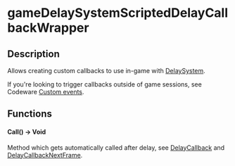 # gameDelaySystemScriptedDelayCallbackWrapper

## Description

Allows creating custom callbacks to use in-game with [DelaySystem](https://nativedb.red4ext.com/DelaySystem).

If you're looking to trigger callbacks outside of game sessions, see Codeware [Custom events](https://github.com/psiberx/cp2077-codeware/wiki#custom-events).

## Functions

#### Call() -> Void

Method which gets automatically called after delay, see [DelayCallback](https://nativedb.red4ext.com/gameDelaySystem#DelayCallback) and [DelayCallbackNextFrame](https://nativedb.red4ext.com/gameDelaySystem#DelayCallbackNextFrame).
